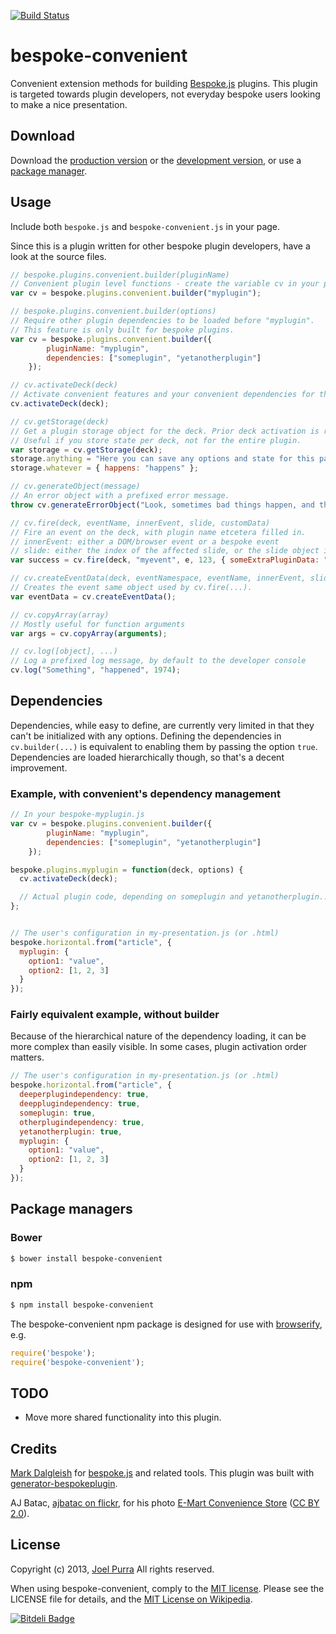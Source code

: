 [![Build Status](https://secure.travis-ci.org/joelpurra/bespoke-convenient.png?branch=master)](https://travis-ci.org/joelpurra/bespoke-convenient)

# bespoke-convenient

Convenient extension methods for building [Bespoke.js][bespoke.js] plugins. This plugin is targeted towards plugin developers, not everyday bespoke users looking to make a nice presentation.

## Download

Download the [production version][min] or the [development version][max], or use a [package manager](#package-managers).

[min]: https://raw.github.com/joelpurra/bespoke-convenient/master/dist/bespoke-convenient.min.js
[max]: https://raw.github.com/joelpurra/bespoke-convenient/master/dist/bespoke-convenient.js

## Usage

Include both `bespoke.js` and `bespoke-convenient.js` in your page.

Since this is a plugin written for other bespoke plugin developers, have a look at the source files.

```js
// bespoke.plugins.convenient.builder(pluginName)
// Convenient plugin level functions - create the variable cv in your plugin.
var cv = bespoke.plugins.convenient.builder("myplugin");

// bespoke.plugins.convenient.builder(options)
// Require other plugin dependencies to be loaded before "myplugin".
// This feature is only built for bespoke plugins.
var cv = bespoke.plugins.convenient.builder({
        pluginName: "myplugin",
        dependencies: ["someplugin", "yetanotherplugin"]
    });

// cv.activateDeck(deck)
// Activate convenient features and your convenient dependencies for the deck.
cv.activateDeck(deck);

// cv.getStorage(deck)
// Get a plugin storage object for the deck. Prior deck activation is required.
// Useful if you store state per deck, not for the entire plugin.
var storage = cv.getStorage(deck);
storage.anything = "Here you can save any options and state for this particular deck.";
storage.whatever = { happens: "happens" };

// cv.generateObject(message)
// An error object with a prefixed error message.
throw cv.generateErrorObject("Look, sometimes bad things happen, and there is nothing you can do about it, so why worry? -- Simba, The Lion King");

// cv.fire(deck, eventName, innerEvent, slide, customData)
// Fire an event on the deck, with plugin name etcetera filled in.
// innerEvent: either a DOM/browser event or a bespoke event
// slide: either the index of the affected slide, or the slide object itself
var success = cv.fire(deck, "myevent", e, 123, { someExtraPluginData: "data value", somePluginStatus: 999 });

// cv.createEventData(deck, eventNamespace, eventName, innerEvent, slide, eventData)
// Creates the event same object used by cv.fire(...).
var eventData = cv.createEventData();

// cv.copyArray(array)
// Mostly useful for function arguments
var args = cv.copyArray(arguments);

// cv.log([object], ...)
// Log a prefixed log message, by default to the developer console
cv.log("Something", "happened", 1974);
```



## Dependencies

Dependencies, while easy to define, are currently very limited in that they can't be initialized with any options. Defining the dependencies in `cv.builder(...)` is equivalent to enabling them by passing the option `true`. Dependencies are loaded hierarchically though, so that's a decent improvement.

### Example, with convenient's dependency management

```js
// In your bespoke-myplugin.js
var cv = bespoke.plugins.convenient.builder({
        pluginName: "myplugin",
        dependencies: ["someplugin", "yetanotherplugin"]
    });

bespoke.plugins.myplugin = function(deck, options) {
  cv.activateDeck(deck);

  // Actual plugin code, depending on someplugin and yetanotherplugin...
};


// The user's configuration in my-presentation.js (or .html)
bespoke.horizontal.from("article", {
  myplugin: {
    option1: "value",
    option2: [1, 2, 3]
  }
});
```

### Fairly equivalent example, without builder

Because of the hierarchical nature of the dependency loading, it can be more complex than easily visible. In some cases, plugin activation order matters.

```js
// The user's configuration in my-presentation.js (or .html)
bespoke.horizontal.from("article", {
  deeperplugindependency: true,
  deepplugindependency: true,
  someplugin: true,
  otherplugindependency: true,
  yetanotherplugin: true,
  myplugin: {
    option1: "value",
    option2: [1, 2, 3]
  }
});
```


## Package managers

### Bower

```bash
$ bower install bespoke-convenient
```

### npm

```bash
$ npm install bespoke-convenient
```

The bespoke-convenient npm package is designed for use with [browserify](http://browserify.org/), e.g.

```js
require('bespoke');
require('bespoke-convenient');
```

## TODO

- Move more shared functionality into this plugin.


## Credits

[Mark Dalgleish](http://markdalgleish.com/) for [bespoke.js][bespoke.js] and related tools. This plugin was built with [generator-bespokeplugin](https://github.com/markdalgleish/generator-bespokeplugin).

AJ Batac, [ajbatac on flickr](https://secure.flickr.com/photos/ajbatac/), for his photo [E-Mart Convenience Store](https://secure.flickr.com/photos/ajbatac/7139837787/) ([CC BY 2.0](https://creativecommons.org/licenses/by/2.0/)).



## License

Copyright (c) 2013, [Joel Purra](http://joelpurra.com/) All rights reserved.

When using bespoke-convenient, comply to the [MIT license](http://joelpurra.mit-license.org/2013). Please see the LICENSE file for details, and the [MIT License on Wikipedia](http://en.wikipedia.org/wiki/MIT_License).

[bespoke.js]: https://github.com/markdalgleish/bespoke.js


[![Bitdeli Badge](https://d2weczhvl823v0.cloudfront.net/joelpurra/bespoke-convenient/trend.png)](https://bitdeli.com/free "Bitdeli Badge")

